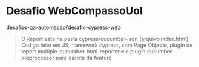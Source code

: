 #  Desafio WebCompassoUol

desafios-qa-automacao/desafio-cypress-web

> O Report esta na pasta cypress/cucumber-json (arquivo index.html)
> Codigo feito em JS, framework cypress, com Page Objects, plugin de report multiple-cucumber-html-reporter
> e o plugin cucumber-preprocessor para escrita da feature 
